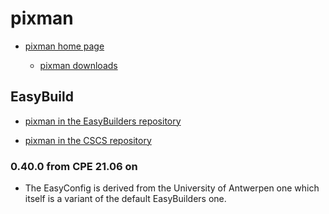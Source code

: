 # pixman

  * [pixman home page](http://www.pixman.org/)

      * [pixman downloads](https://www.cairographics.org/releases/)

## EasyBuild

  * [pixman in the EasyBuilders repository](https://github.com/easybuilders/easybuild-easyconfigs/tree/develop/easybuild/easyconfigs/p/pixman)

  * [pixman in the CSCS repository](https://github.com/eth-cscs/production/tree/master/easybuild/easyconfigs/p/pixman)


### 0.40.0 from CPE 21.06 on

  * The EasyConfig is derived from the University of Antwerpen one which itself
    is a variant of the default EasyBuilders one.
